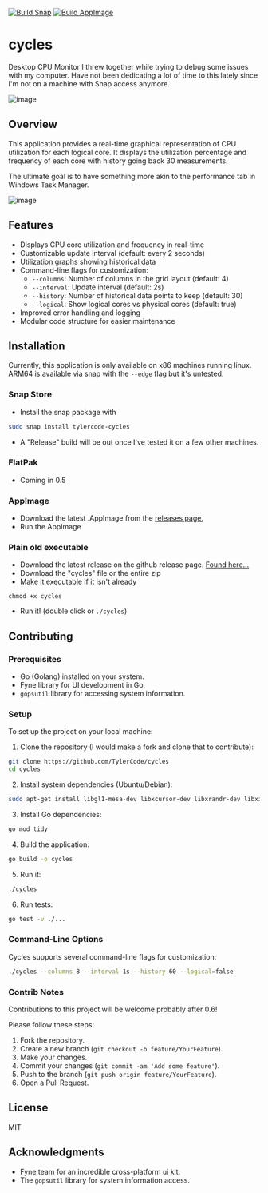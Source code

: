 [![Build Snap](https://snapcraft.io/tylercode-cycles/badge.svg)](https://snapcraft.io/tylercode-cycles)
[![Build AppImage](https://github.com/TylerCode/cycles/actions/workflows/appimage.yml/badge.svg)](https://github.com/TylerCode/cycles/actions/workflows/appimage.yml)

# cycles
Desktop CPU Monitor I threw together while trying to debug some issues with my computer. Have not been dedicating a lot of time to this lately since I'm not on a machine with Snap access anymore. 

![image](https://github.com/TylerCode/cycles/assets/18288340/36332a79-6882-4204-ba6d-51d061798229)


## Overview
This application provides a real-time graphical representation of CPU utilization for each logical core. It displays the utilization percentage and frequency of each core with history going back 30 measurements. 

The ultimate goal is to have something more akin to the performance tab in Windows Task Manager. 

![image](https://github.com/TylerCode/cycles/assets/18288340/460582ca-6260-4148-a19a-587ae03dc87f)



## Features
- Displays CPU core utilization and frequency in real-time
- Customizable update interval (default: every 2 seconds)
- Utilization graphs showing historical data
- Command-line flags for customization:
  - `--columns`: Number of columns in the grid layout (default: 4)
  - `--interval`: Update interval (default: 2s)
  - `--history`: Number of historical data points to keep (default: 30)
  - `--logical`: Show logical cores vs physical cores (default: true)
- Improved error handling and logging
- Modular code structure for easier maintenance


## Installation
Currently, this application is only available on x86 machines running linux. ARM64 is available via snap with the `--edge` flag but it's untested. 


### Snap Store
- Install the snap package with
```bash
sudo snap install tylercode-cycles
```
- A "Release" build will be out once I've tested it on a few other machines.


### FlatPak
- Coming in 0.5


### AppImage
- Download the latest .AppImage from the [releases page.](https://github.com/TylerCode/cycles/releases)
- Run the AppImage


### Plain old executable
- Download the latest release on the github release page. [Found here...](https://github.com/TylerCode/cycles/releases)
- Download the "cycles" file or the entire zip
- Make it executable if it isn't already
```
chmod +x cycles
```
- Run it! (double click or `./cycles`)


## Contributing

### Prerequisites
- Go (Golang) installed on your system.
- Fyne library for UI development in Go.
- `gopsutil` library for accessing system information.


### Setup
To set up the project on your local machine:

1. Clone the repository (I would make a fork and clone that to contribute):
```bash
git clone https://github.com/TylerCode/cycles
cd cycles
```

2. Install system dependencies (Ubuntu/Debian):
```bash
sudo apt-get install libgl1-mesa-dev libxcursor-dev libxrandr-dev libxinerama-dev libxi-dev libglfw3-dev libxxf86vm-dev
```

3. Install Go dependencies:
```bash
go mod tidy
```

4. Build the application:
```bash
go build -o cycles
```

5. Run it:
```bash
./cycles
```

6. Run tests:
```bash
go test -v ./...
```

### Command-Line Options
Cycles supports several command-line flags for customization:
```bash
./cycles --columns 8 --interval 1s --history 60 --logical=false
```


### Contrib Notes

Contributions to this project will be welcome probably after 0.6!

Please follow these steps:

1. Fork the repository.
2. Create a new branch (`git checkout -b feature/YourFeature`).
3. Make your changes.
4. Commit your changes (`git commit -am 'Add some feature'`).
5. Push to the branch (`git push origin feature/YourFeature`).
6. Open a Pull Request.


## License
MIT


## Acknowledgments
- Fyne team for an incredible cross-platform ui kit.
- The `gopsutil` library for system information access.
